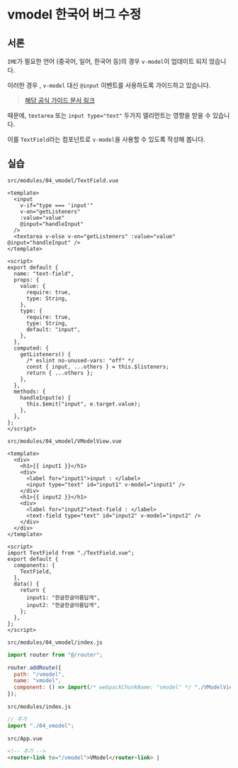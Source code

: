 # vmodel 한국어 버그 수정

## 서론

`IME`가 필요한 언어 (중국어, 일어, 한국어 등)의 경우 `v-model`이 업데이트 되지 않습니다.

이러한 경우 , `v-model` 대신 `@input` 이벤트를 사용하도록 가이드하고 있습니다.

> [해당 공식 가이드 문서 링크](https://v2.vuejs.org/v2/guide/forms.html#Basic-Usage)

때문에, `textarea` 또는 `input type="text"` 두가지 엘리먼트는 영향을 받을 수 있습니다.

이를 `TextField`라는 컴포넌트로 `v-model`을 사용할 수 있도록 작성해 봅니다.

## 실습

`src/modules/04_vmodel/TextField.vue`

```vue
<template>
  <input
    v-if="type === 'input'"
    v-on="getListeners"
    :value="value"
    @input="handleInput"
  />
  <textarea v-else v-on="getListeners" :value="value" @input="handleInput" />
</template>

<script>
export default {
  name: "text-field",
  props: {
    value: {
      require: true,
      type: String,
    },
    type: {
      require: true,
      type: String,
      default: "input",
    },
  },
  computed: {
    getListeners() {
      /* eslint no-unused-vars: "off" */
      const { input, ...others } = this.$listeners;
      return { ...others };
    },
  },
  methods: {
    handleInput(e) {
      this.$emit("input", e.target.value);
    },
  },
};
</script>
```

`src/modules/04_vmodel/VModelView.vue`

```vue
<template>
  <div>
    <h1>{{ input1 }}</h1>
    <div>
      <label for="input1">input : </label>
      <input type="text" id="input1" v-model="input1" />
    </div>
    <h1>{{ input2 }}</h1>
    <div>
      <label for="input2">text-field : </label>
      <text-field type="text" id="input2" v-model="input2" />
    </div>
  </div>
</template>

<script>
import TextField from "./TextField.vue";
export default {
  components: {
    TextField,
  },
  data() {
    return {
      input1: "한글한글아름답게",
      input2: "한글한글아름답게",
    };
  },
};
</script>
```

`src/modules/04_vmodel/index.js`

```js
import router from "@/router";

router.addRoute({
  path: "/vmodel",
  name: "vmodel",
  component: () => import(/* webpackChunkName: "vmodel" */ "./VModelView.vue"),
});
```

`src/modules/index.js`

```js
// 추가
import "./04_vmodel";
```

`src/App.vue`

```html
<!-- 추가 -->
<router-link to="/vmodel">VModel</router-link> |
```
